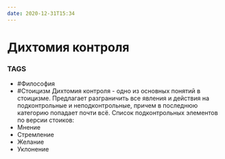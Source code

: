 ```yaml
---
date: 2020-12-31T15:34
---
```


# Дихтомия контроля

### TAGS      
* #Философия     
* #Стоицизм 
Дихтомия контроля - одно из основных понятий в стоицизме. Предлагает разграничить все явления и действия на подконтрольные и неподконтрольные, причем в последнюю категорию попадает почти всё. Список подконтрольных элементов по версии стоиков:
* Mнение     
* Стремление     
* Желание     
* Уклонение 

